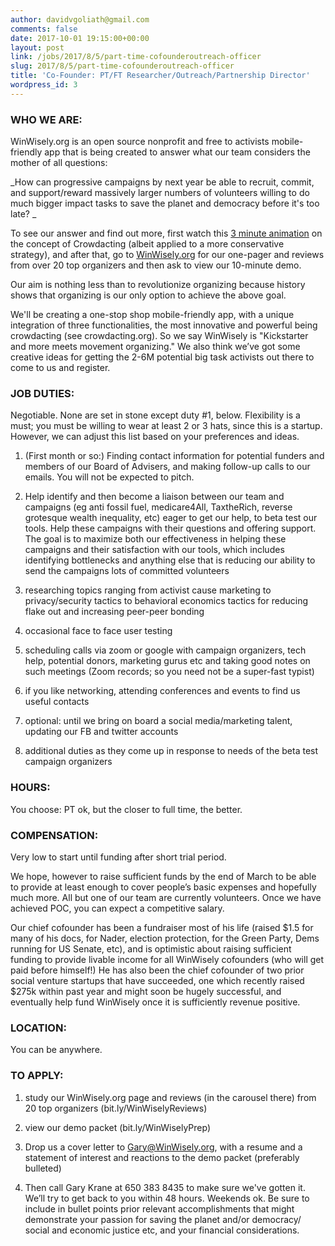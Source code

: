 ```yaml
---
author: davidvgoliath@gmail.com
comments: false
date: 2017-10-01 19:15:00+00:00
layout: post
link: /jobs/2017/8/5/part-time-cofounderoutreach-officer
slug: 2017/8/5/part-time-cofounderoutreach-officer
title: 'Co-Founder: PT/FT Researcher/Outreach/Partnership Director'
wordpress_id: 3
---
```


### WHO WE ARE:

WinWisely.org is an open source nonprofit and free to activists mobile-friendly app that is being created to answer what our team considers the mother of all questions:

_How can progressive campaigns by next year be able to recruit, commit, and support/reward massively larger numbers of volunteers willing to do much bigger impact tasks to save the planet and democracy before it's too late?  _

To see our answer and find out more, first watch this [3 minute animation](http://bit.ly/crowdacting) on the concept of Crowdacting (albeit applied to a more conservative strategy), and after that, go to [WinWisely.org](http://winwisely.org) for our one-pager and reviews from over 20 top organizers and then ask to view our 10-minute demo.

Our aim is nothing less than to revolutionize organizing because history shows that organizing is our only option to achieve the above goal.

We'll be creating a one-stop shop mobile-friendly app, with a unique integration of three functionalities, the most innovative and powerful being crowdacting (see crowdacting.org). So we say WinWisely is "Kickstarter and more meets movement organizing." We also think we’ve got some creative ideas for getting the 2-6M potential big task activists out there to come to us and register.

### JOB DUTIES:

Negotiable. None are set in stone except duty #1, below. Flexibility is a must; you must be willing to wear at least 2 or 3 hats, since this is a startup. However, we can adjust this list based on your preferences and ideas.

1. (First month or so:) Finding contact information for potential funders and members of our Board of Advisers, and making follow-up calls to our emails. You will not be expected to pitch.

2. Help identify and then become a liaison between our team and campaigns (eg anti fossil fuel, medicare4All, TaxtheRich, reverse grotesque wealth inequality, etc) eager to get our help, to beta test our tools. Help these campaigns with their questions and offering support. The goal is to maximize both our effectiveness in helping these campaigns and their satisfaction with our tools, which includes identifying bottlenecks and anything else that is reducing our ability to send the campaigns lots of committed volunteers

3. researching topics ranging from activist cause marketing to privacy/security tactics to behavioral economics tactics for reducing flake out and increasing peer-peer bonding

4. occasional face to face user testing

5. scheduling calls via zoom or google with campaign organizers, tech help, potential donors, marketing gurus etc and taking good notes on such meetings (Zoom records; so you need not be a super-fast typist)

6. if you like networking, attending conferences and events to find us useful contacts

7. optional: until we bring on board a social media/marketing talent, updating our FB and twitter accounts

8. additional duties as they come up in response to needs of the beta test campaign organizers  
 

### **HOURS:**

You choose: PT ok, but the closer to full time, the better.

### **COMPENSATION:**

Very low to start until funding after short trial period.

We hope, however to raise sufficient funds by the end of March to be able to provide at least enough to cover people’s basic expenses and hopefully much more. All but one of our team are currently volunteers. Once we have achieved POC, you can expect a competitive salary.

Our chief cofounder has been a fundraiser most of his life (raised $1.5 for many of his docs, for Nader, election protection, for the Green Party, Dems running for US Senate, etc), and is optimistic about raising sufficient funding to provide livable income for all WinWisely cofounders (who will get paid before himself!) He has also been the chief cofounder of two prior social venture startups that have succeeded, one which recently raised $275k within past year and might soon be hugely successful, and eventually help fund WinWisely once it is sufficiently revenue positive.

### **LOCATION:**

You can be anywhere.

### **TO APPLY:**

1. study our WinWisely.org page and reviews (in the carousel there) from 20 top organizers (bit.ly/WinWiselyReviews)

2. view our demo packet (bit.ly/WinWiselyPrep)

3. Drop us a cover letter to Gary@WinWisely.org, with a resume and a statement of interest and reactions to the demo packet (preferably bulleted)

4. Then call Gary Krane at 650 383 8435 to make sure we've gotten it. We’ll try to get back to you within 48 hours. Weekends ok. Be sure to include in bullet points prior relevant accomplishments that might demonstrate your passion for saving the planet and/or democracy/ social and economic justice etc, and your financial considerations.  

